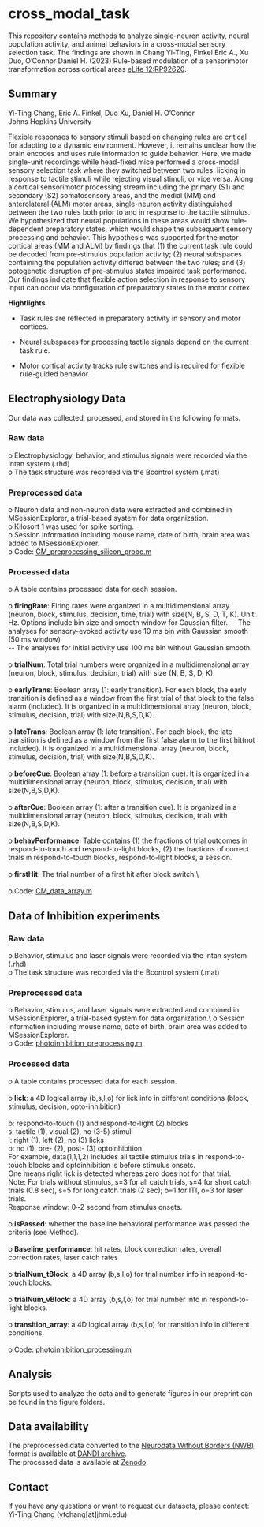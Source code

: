 # cross_modal_task
This repository contains methods to analyze single-neuron activity, neural population activity, and animal behaviors in a cross-modal sensory selection task. The findings are shown in Chang Yi-Ting, Finkel Eric A., Xu Duo, O’Connor Daniel H. (2023) Rule-based modulation of a sensorimotor transformation across cortical areas [eLife 12:RP92620](https://doi.org/10.7554/eLife.92620.2).

## Summary
Yi-Ting Chang, Eric A. Finkel, Duo Xu, Daniel H. O’Connor\
Johns Hopkins University

Flexible responses to sensory stimuli based on changing rules are critical for adapting to a dynamic environment. However, it remains unclear how the brain encodes and uses rule information to guide behavior. Here, we made single-unit recordings while head-fixed mice performed a cross-modal sensory selection task where they switched between two rules: licking in response to tactile stimuli while rejecting visual stimuli, or vice versa. Along a cortical sensorimotor processing stream including the primary (S1) and secondary (S2) somatosensory areas, and the medial (MM) and anterolateral (ALM) motor areas, single-neuron activity distinguished between the two rules both prior to and in response to the tactile stimulus. We hypothesized that neural populations in these areas would show rule-dependent preparatory states, which would shape the subsequent sensory processing and behavior. This hypothesis was supported for the motor cortical areas (MM and ALM) by findings that (1) the current task rule could be decoded from pre-stimulus population activity; (2) neural subspaces containing the population activity differed between the two rules; and (3) optogenetic disruption of pre-stimulus states impaired task performance. Our findings indicate that flexible action selection in response to sensory input can occur via configuration of preparatory states in the motor cortex. 

**Hightlights**

- Task rules are reflected in preparatory activity in sensory and motor cortices.

- Neural subspaces for processing tactile signals depend on the current task rule.

- Motor cortical activity tracks rule switches and is required for flexible rule-guided behavior.

## Electrophysiology Data 
Our data was collected, processed, and stored in the following formats.     
### Raw data
o	Electrophysiology, behavior, and stimulus signals were recorded via the Intan system (.rhd)\
o	The task structure was recorded via the Bcontrol system (.mat)
### Preprocessed data
o	Neuron data and non-neuron data were extracted and combined in MSessionExplorer, a trial-based system for data organization. \
o	Kilosort 1 was used for spike sorting.\
o	Session information including mouse name, date of birth, brain area was added to MSessionExplorer.\
o	Code: [CM_preprocessing_silicon_probe.m](CM_preprocessing_silicon_probe.m) 
### Processed data
o	A table contains processed data for each session.\
\
o	**firingRate**: Firing rates were organized in a multidimensional array (neuron, block, stimulus, decision, time, trial) with size(N, B, S, D, T, K). Unit: Hz. Options include bin size and smooth window for Gaussian filter.
  -- The analyses for sensory-evoked activity use 10 ms bin with Gaussian smooth (50 ms window)\
  -- The analyses for initial activity use 100 ms bin without Gaussian smooth.\
\
o	**trialNum**: Total trial numbers were organized in a multidimensional array (neuron, block, stimulus, decision, trial) with size (N, B, S, D, K).\
\
o	**earlyTrans**: Boolean array (1: early transition). For each block, the early transition is defined as a window from the first trial of that block to the false alarm (included). It is organized in a multidimensional array (neuron, block, stimulus, decision, trial) with size(N,B,S,D,K).\
\
o	**lateTrans**: Boolean array (1: late transition). For each block, the late transition is defined as a window from the first false alarm to the first hit(not included). It is organized in a multidimensional array (neuron, block, stimulus, decision, trial) with size(N,B,S,D,K).\
\
o	**beforeCue**: Boolean array (1: before a transition cue). It is organized in a multidimensional array (neuron, block, stimulus, decision, trial) with size(N,B,S,D,K).\
\
o	**afterCue**: Boolean array (1: after a transition cue). It is organized in a multidimensional array (neuron, block, stimulus, decision, trial) with size(N,B,S,D,K).\
\
o	**behavPerformance**: Table contains (1) the fractions of trial outcomes in respond-to-touch and respond-to-light blocks, (2) the fractions of correct trials in respond-to-touch blocks, respond-to-light blocks, a session.\
\
o	**firstHit**: The trial number of a first hit after block switch.\  
\
o	Code: [CM_data_array.m](CM_data_array.m)

## Data of Inhibition experiments
### Raw data
o	Behavior, stimulus and laser signals were recorded via the Intan system (.rhd)\
o	The task structure was recorded via the Bcontrol system (.mat)
### Preprocessed data
o	Behavior, stimulus, and laser signals were extracted and combined in MSessionExplorer, a trial-based system for data organization.\ 
o	Session information including mouse name, date of birth, brain area was added to MSessionExplorer.\
o	Code: [photoinhibition_preprocessing.m](photoinhibition_preprocessing.m)
### Processed data
o	A table contains processed data for each session.\
\
o	**lick**: a 4D logical array (b,s,l,o) for lick info in different conditions (block, stimulus, decision, opto-inhibition)\
\
b: respond-to-touch (1) and respond-to-light (2) blocks\
s: tactile (1), visual (2), no (3-5) stimuli\
l: right (1), left (2), no (3) licks\
o: no (1), pre- (2), post- (3) optoinhibition \
For example, data(1,1,1,2) includes all tactile stimulus trials in respond-to-touch blocks and optoinhibition is before stimulus onsets. \
One means right lick is detected whereas zero does not for that trial. \
Note: For trials without stimulus, s=3 for all catch trials, s=4 for short catch trials (0.8 sec), s=5 for long catch trials (2 sec); o=1 for ITI, o=3 for laser trials.  \
Response window: 0~2 second from stimulus onsets.\
\
o	**isPassed**: whether the baseline behavioral performance was passed the criteria (see Method). \
\
o	**Baseline_performance**: hit rates, block correction rates, overall correction rates, laser catch rates\
\
o	**trialNum_tBlock**: a 4D array (b,s,l,o) for trial number info in respond-to-touch blocks.\
\
o	**trialNum_vBlock**: a 4D array (b,s,l,o) for trial number info in respond-to-light blocks.\
\
o	**transition_array**: a 4D logical array (b,s,l,o) for transition info in different conditions.\
\
o	Code: [photoinhibition_processing.m](photoinhibition_processing.m)

## Analysis
Scripts used to analyze the data and to generate figures in our preprint can be found in the figure folders.

## Data availability
The preprocessed data converted to the [Neurodata Without Borders (NWB)](https://www.nwb.org/) format is available at [DANDI archive](https://doi.org/10.48324/dandi.000232/0.240510.2038).\
The processed data is available at [Zenodo](https://zenodo.org/records/11176244). 

## Contact
If you have any questions or want to request our datasets, please contact:\
Yi-Ting Chang (ytchang[at]jhmi.edu)



